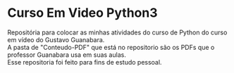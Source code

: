 # Curso Em Video Python3
Repositória para colocar as minhas atividades do curso de Python do curso em vídeo do Gustavo Guanabara.
<br>
A pasta de "Conteudo-PDF" que está no repositorio são os PDFs que o professor Guanabara usa em suas aulas.
<br>
Esse repositoria foi feito para fins de estudo pessoal.
